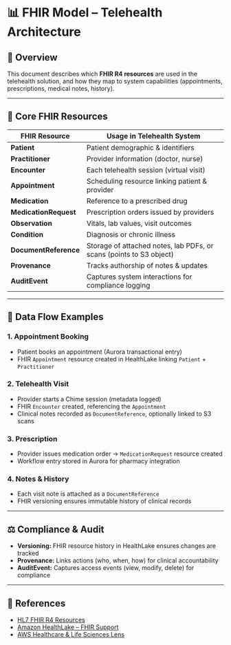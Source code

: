 # 📊 FHIR Model – Telehealth Architecture

## 📌 Overview
This document describes which **FHIR R4 resources** are used in the telehealth solution, and how they map to system capabilities (appointments, prescriptions, medical notes, history).

---

## 🧩 Core FHIR Resources

| FHIR Resource         | Usage in Telehealth System |
|------------------------|----------------------------|
| **Patient**           | Patient demographic & identifiers |
| **Practitioner**      | Provider information (doctor, nurse) |
| **Encounter**         | Each telehealth session (virtual visit) |
| **Appointment**       | Scheduling resource linking patient & provider |
| **Medication**        | Reference to a prescribed drug |
| **MedicationRequest** | Prescription orders issued by providers |
| **Observation**       | Vitals, lab values, visit outcomes |
| **Condition**         | Diagnosis or chronic illness |
| **DocumentReference** | Storage of attached notes, lab PDFs, or scans (points to S3 object) |
| **Provenance**        | Tracks authorship of notes & updates |
| **AuditEvent**        | Captures system interactions for compliance logging |

---

## 🔄 Data Flow Examples

### 1. Appointment Booking
- Patient books an appointment (Aurora transactional entry)  
- FHIR `Appointment` resource created in HealthLake linking `Patient` + `Practitioner`  

### 2. Telehealth Visit
- Provider starts a Chime session (metadata logged)  
- FHIR `Encounter` created, referencing the `Appointment`  
- Clinical notes recorded as `DocumentReference`, optionally linked to S3 scans  

### 3. Prescription
- Provider issues medication order → `MedicationRequest` resource created  
- Workflow entry stored in Aurora for pharmacy integration  

### 4. Notes & History
- Each visit note is attached as a `DocumentReference`  
- FHIR versioning ensures immutable history of clinical records  

---

## ⚖️ Compliance & Audit
- **Versioning:** FHIR resource history in HealthLake ensures changes are tracked  
- **Provenance:** Links actions (who, when, how) for clinical accountability  
- **AuditEvent:** Captures access events (view, modify, delete) for compliance  

---

## 📌 References
- [HL7 FHIR R4 Resources](https://www.hl7.org/fhir/resourcelist.html)  
- [Amazon HealthLake – FHIR Support](https://docs.aws.amazon.com/healthlake/latest/devguide/what-is-healthlake.html)  
- [AWS Healthcare & Life Sciences Lens](https://docs.aws.amazon.com/wellarchitected/latest/healthcare-industry-lens/healthcare-industry-lens.html)  
